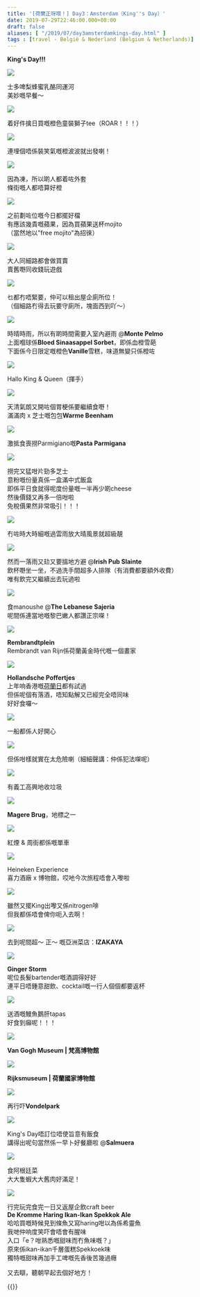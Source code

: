 ```yaml
---
title: '[荷蘭正呀喂！] Day3：Amsterdam（King''s Day）'
date: 2019-07-29T22:46:00.000+08:00
draft: false
aliases: [ "/2019/07/day3amsterdamkings-day.html" ]
tags : [travel - België & Nederland (Belgium & Netherlands)]
---
```


**King's Day!!!**  

![](/images/amsterdam3z1.jpg)

士多啤梨蜂蜜乳酪同運河  
美妙嘅早餐～  

![](/images/amsterdam3z2.jpg)

着好件擒日買嘅橙色童裝獅子tee（ROAR！！！）  

![](/images/amsterdam3z3.jpg)

連埋個唔係裝笑氣嘅橙波波就出發喇！  

![](/images/amsterdam3z4.jpg)

因為凍，所以啲人都着咗外套  
條街嘅人都唔算好橙  

![](/images/amsterdam3z5.jpg)

之前劃咗位嘅今日都擺好檔  
有應該幾貴嘅蘋果，因為買蘋果送杯mojito  
（當然地以"free mojito"為招徠）  

![](/images/amsterdam3z6.jpg)

大人同細路都會做買賣  
賣舊嘢同收錢玩遊戲  

![](/images/amsterdam3z7.jpg)

乜都冇唔緊要，仲可以租出屋企廁所位！  
（個細路冇得去玩要守廁所，塊面西到吖～）  

![](/images/amsterdam3z8.jpg)

時晴時雨，所以有啲時間需要入室內避雨 @**Monte Pelmo**  
上面嗰球係**Bloed Sinaasappel Sorbet**，即係血橙雪葩  
下面係今日限定嘅橙色**Vanille**雪糕，味道無變只係橙咗  

![](/images/amsterdam3z9.jpg)

Hallo King & Queen（揮手）  

![](/images/amsterdam3z10.jpg)

天清氣朗又開咗個胃梗係要繼續食嘢！  
滿滿肉 x 芝士嘅包包**Warme Beenham**  

![](/images/amsterdam3z11.jpg)

激抵食喪撈Parmigiano嘅**Pasta Parmigana**  

![](/images/amsterdam3z12.jpg)

撈完又猛咁片勁多芝士  
意粉嘅份量真係一盒滿中式飯盒  
即係平日食就得呢度份量嘅一半再少啲cheese  
然後價錢又再多一倍咁啦  
免稅價果然非常吸引！！！  

![](/images/amsterdam3z13.jpg)

冇咗時大時細嘅過雲雨放大晴風景就超級靚  

![](/images/amsterdam3z14.jpg)

然而一落雨又攰又要搵地方避 @**Irish Pub Slainte**  
飲杯嘢坐一坐，不過洗手間超多人排隊（有消費都要額外收費）  
唯有飲完又繼續出去玩過啦  

![](/images/amsterdam3z15.jpg)

食manoushe @**The Lebanese Sajeria**  
呢間係連當地嘅黎巴嫩人都讚正宗㗎！  

![](/images/amsterdam3z16.jpg)

**Rembrandtplein**  
Rembrandt van Rijn係荷蘭黃金時代嘅一個畫家  

![](/images/amsterdam3z17.jpg)

**Hollandsche Poffertjes**  
上年响香港嘅[荷蘭日](https://hidie.net/dutchflower/)都有試過  
但係呢個有落酒，唔知點解又已經完全唔同味  
好好食囉～  

![](/images/amsterdam3z18.jpg)

一船都係人好開心  

![](/images/amsterdam3z19.jpg)

但係咁樣就實在太危險喇（細細聲講：仲係犯法㗎呢）  

![](/images/amsterdam3z20.jpg)

有義工高興地收垃圾  

![](/images/amsterdam3z21.jpg)

**Magere Brug**，地標之一  

![](/images/amsterdam3z22.jpg)

紅煙 & 周街都係嘅單車  

![](/images/amsterdam3z23.jpg)

Heineken Experience  
喜力酒廠 x 博物館，哎吔今次旅程唔會入嚟啦  

![](/images/amsterdam3z24.jpg)

雖然又擺King出嚟又係nitrogen啡  
但我都係唔會俾你呃入去啊！  

![](/images/amsterdam3z25.jpg)

去到呢間超～ 正～ 嘅亞洲菜店：**IZAKAYA**  

![](/images/amsterdam3z26.jpg)

**Ginger Storm**  
呢位長髮bartender嘅酒調得好好  
連平日唔鍾意甜飲、cocktail嘅一行人個個都要返杯  

![](/images/amsterdam3z27.jpg)

送酒嘅鰻魚鵝肝tapas  
好食到癲呢！！！  

![](/images/amsterdam3z28.jpg)

**Van Gogh Museum | 梵高博物館**  

![](/images/amsterdam3z29.jpg)

**Rijksmuseum | 荷蘭國家博物館**  

![](/images/amsterdam3z30.jpg)

再行吓**Vondelpark**  

![](/images/amsterdam3z31.jpg)

King's Day唔訂位唔使旨意有飯食  
講得出呢句當然係一早卜好餐廳啦 @**Salmuera**  

![](/images/amsterdam3z32.jpg)

食阿根廷菜  
大大隻蝦大大舊肉好滿足！  

![](/images/amsterdam3z33.jpg)

行完玩完食完一日又返屋企飲craft beer  
**De Kromme Haring Ikan-Ikan Spekkok Ale**  
哈哈買嘅時候見到條魚又寫haring咁以為係希靈魚  
我哋仲响度笑吓會唔會有腥味  
入口「e？咁熟悉嘅甜味而冇魚味嘅？」  
原來係ikan-ikan千層蛋糕Spekkoek味  
獨特嘅甜味再加手工啤嘅先香後苦幾過癮  
  
  
又去瞓，聽朝早起去個好地方！  
  
  

{{<amsterdam>}}  
